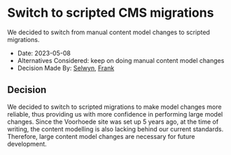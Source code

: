 # Switch to scripted CMS migrations

We decided to switch from manual content model changes to scripted migrations.

- Date: 2023-05-08
- Alternatives Considered: keep on doing manual content model changes
- Decision Made By: [Selwyn](https://github.com/siilwyn), [Frank](https://github.com/Frankwarnaar)

## Decision

We decided to switch to scripted migrations to make model changes more reliable, thus providing us with more confidence in performing large model changes. 
Since the Voorhoede site was set up 5 years ago, at the time of writing, the content modelling is also lacking behind our current standards.
Therefore, large content model changes are necessary for future development.
